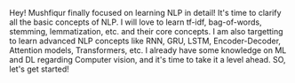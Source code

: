 Hey! Mushfiqur finally focused on learning NLP in detail! It's time to clarify all the basic concepts of NLP.
I will love to learn tf-idf, bag-of-words, stemming, lemmatization, etc. and their core concepts.
I am also targetting to learn advanced NLP concepts like RNN, GRU, LSTM, Encoder-Decoder, Attention models, Transformers, etc.
I already have some knowledge on ML and DL regarding Computer vision, and it's time to take it a level ahead. SO, let's get started!
